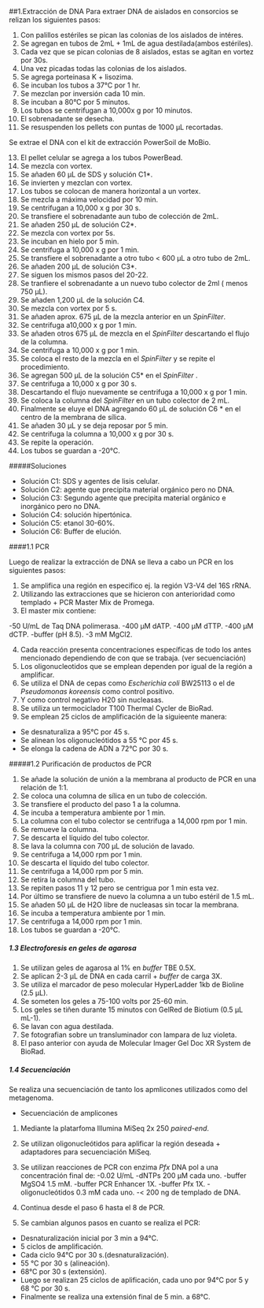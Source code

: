 ##1.Extracción de DNA
Para extraer DNA de aislados en consorcios se relizan los siguientes pasos:

1. Con palillos estériles se pican las colonias de los aislados de intéres.
2. Se agregan en tubos de 2mL + 1mL de agua destilada(ambos estériles).
3. Cada vez que se pican colonias de 8 aislados, estas se agitan en vortez por 30s.
4. Una vez picadas todas las colonias de los aislados.
5. Se agrega porteinasa K + lisozima.
6. Se incuban los tubos a 37°C por 1 hr.
7. Se mezclan por inversión cada 10 min.
8. Se incuban a 80°C por 5 minutos.
9. Los tubos se centrifugan a 10,000x g por 10 minutos.
10. El sobrenadante se desecha.
11. Se resuspenden los pellets con puntas de 1000 μL recortadas.


Se extrae el DNA con el kit de extracción PowerSoil de MoBio.

13. El pellet celular se agrega a los tubos PowerBead.
14. Se mezcla con vortex.
13. Se añaden 60 μL de SDS y solución C1*.
14. Se invierten y mezclan con vortex.
15. Los tubos se colocan de manera horizontal a un vortex.
16. Se mezcla a máxima velocidad por 10 min.
17. Se centrifugan a 10,000 x g por 30 s.
18. Se transfiere el sobrenadante aun tubo de colección de 2mL.
19. Se añaden 250 μL de solución C2*.
20. Se mezcla con vortex por 5s.
21. Se incuban en hielo por 5 min.
22. Se centrifuga a 10,000 x g por 1 min.
23. Se transfiere el sobrenadante a otro tubo < 600 μL a otro tubo de 2mL.
24. Se añaden 200 μL de solución C3*.
25. Se siguen los mismos pasos del 20-22.
26. Se tranfiere el sobrenadante a un nuevo tubo colector de 2ml ( menos 750 μL).
27. Se añaden 1,200 μL de la solución C4.
28. Se mezcla con vortex por 5 s.
29. Se añaden aprox. 675 μL de la mezcla anterior en un _SpinFilter_.
30. Se centrifuga a10,000 x g por 1 min.
31. Se añaden otros 675 μL de mezcla en el _SpinFilter_ descartando el flujo de la columna.
32. Se centrifuga a 10,000 x g por 1 min.
33. Se coloca el resto de la mezcla en el _SpinFilter_ y se repite el procedimiento.
34. Se agregan 500 μL de la solución C5* en el _SpinFilter_ .
35. Se centrifuga a 10,000 x g por 30 s.
36. Descartando el flujo nuevamente se centrifuga a 10,000 x g por 1 min.
37. Se coloca la columna del _SpinFilter_  en un tubo colector de 2 mL.
38. Finalmente se eluye el DNA agregando 60 μL de solución C6 * en el centro de la membrana de sílica.
39. Se añaden 30 μL y se deja reposar por 5 min.
40. Se centrifuga la columna a 10,000 x g por 30 s.
41. Se repite la operación.
42. Los tubos se guardan a -20°C.

#####Soluciones 

* Solución C1: SDS y agentes de lisis celular.
* Solución C2: agente que precipita material orgánico pero no DNA.
* Solución C3: Segundo agente que precipita material orgánico e inorgánico pero no DNA.
* Solución C4: solución hipertónica.
* Solución C5: etanol 30-60%.
* Solución C6: Buffer de elución.

####1.1  PCR

Luego de realizar la extracción de DNA se lleva a cabo un PCR en los siguientes pasos:

1. Se amplifica una región en especifico ej. la región V3-V4 del 16S rRNA. 
2. Utilizando las extracciones que se hicieron con anterioridad como templado + PCR Master Mix de Promega.
3. El master mix contiene:

-50 U/mL de Taq DNA polimerasa.
-400 μM dATP.
-400 μM dTTP.
-400 μM dCTP.
-buffer (pH 8.5).
-3 mM MgCl2.

4. Cada reacción presenta concentraciones específicas de todo los antes mencionado dependiendo de con que se trabaja. (ver secuenciación)
5. Los oligonucleotidos que se emplean dependen por igual de la región a amplificar.
6. Se utiliza el DNA de cepas como _Escherichia coli_ BW25113 o el de _Pseudomonas koreensis_ como control positivo.
7. Y como control negativo H20 sin nucleasas.
8. Se utiliza un termociclador T100 Thermal Cycler de BioRad.
9. Se emplean 25 ciclos de amplificación de la siguieente manera:
- Se desnaturaliza a 95°C por 45 s.
- Se alinean los oligonucleótidos a 55 °C por 45 s.
- Se elonga la cadena de ADN a 72°C por 30 s.

#####1.2 Purificación de productos de PCR

1. Se añade la solución de unión a la membrana al producto de PCR en una relación de 1:1.
2. Se coloca una columna de sílica en un tubo de colección.
3. Se transfiere el producto del paso 1 a la columna.
4. Se incuba a temperatura ambiente por 1 min.
5. La columna con el tubo colector se centrifuga a 14,000 rpm por 1 min.
6. Se remueve la columna.
7. Se descarta el líquido del tubo colector.
8. Se lava la columna con 700 μL de solución de lavado.
9. Se centrifuga a 14,000 rpm por 1 min.
10. Se descarta el líquido del tubo colector.
11. Se centrifuga a 14,000 rpm por 5 min.
12. Se retira la columna del tubo.
13. Se repiten pasos 11 y 12 pero se centrigua por 1 min esta vez.
14. Por último se transfiere de nuevo la columna a un tubo estéril de 1.5 mL.
15. Se añaden 50 μL de H2O libre de nucleasas sin tocar la membrana.
16. Se incuba a temperatura ambiente por 1 min.
17. Se centrifuga a 14,000 rpm por 1 min.
18. Los tubos se guardan a -20°C.

##### 1.3 Electroforesis en geles de agarosa

1. Se utilizan geles de agarosa al 1% en _buffer_ TBE 0.5X.
2. Se aplican 2-3 μL de DNA en cada carril + _buffer_ de carga 3X.
3. Se utiliza el marcador de peso molecular HyperLadder 1kb de Bioline (2.5 μL).
4. Se someten los geles a 75-100 volts por 25-60 min.
5. Los geles se tiñen durante 15 minutos con GelRed de Biotium (0.5 μL mL-1).
6. Se lavan con agua destilada.
7. Se fotografian sobre un transluminador con lampara de luz violeta.
8. El paso anterior con ayuda de Molecular Imager Gel Doc XR System de BioRad.

##### 1.4 Secuenciación

Se realiza una secuenciación de tanto los apmlicones utilizados como del metagenoma.

* Secuenciación de amplicones
1. Mediante la platarfoma Illumina MiSeq 2x 250 _paired-end_.
2. Se utilizan oligonucleótidos para aplificar la región deseada + adaptadores para secuenciación MiSeq.
3. Se utilizan reacciones de PCR con enzima _Pfx_ DNA pol a una concentración final de:
-0.02 U/mL
-dNTPs 200 μM cada uno.
-buffer MgSO4 1.5 mM.
-buffer PCR Enhancer 1X.
-buffer Pfx 1X.
-oligonucleótidos 0.3 mM cada uno.
-< 200 ng de templado de DNA.

4. Continua desde el paso 6 hasta el 8 de PCR.
5. Se cambian algunos pasos en cuanto se realiza el PCR: 

* Desnaturalización inicial por 3 min a 94°C.
* 5 ciclos de amplificación.
* Cada ciclo 94°C por 30 s.(desnaturalización).
* 55 °C por 30 s (alineación).
* 68°C por 30 s (extensión).
* Luego se realizan 25 ciclos de aplificación, cada uno por 94°C por 5 y 68 °C por 30 s.
* Finalmente se realiza una extensión final de 5 min. a 68°C.

